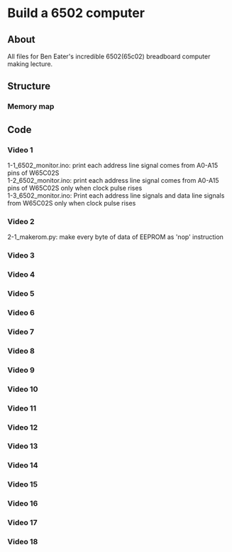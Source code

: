 # Build a 6502 computer

## About

All files for Ben Eater's incredible 6502(65c02) breadboard computer making lecture.

## Structure

### Memory map



## Code

### Video 1

1-1_6502_monitor.ino: print each address line signal comes from A0-A15 pins of W65C02S<br>
1-2_6502_monitor.ino: print each address line signal comes from A0-A15 pins of W65C02S only when clock pulse rises<br>
1-3_6502_monitor.ino: Print each address line signals and data line signals from W65C02S only when clock pulse rises<br>

### Video 2

2-1_makerom.py: make every byte of data of EEPROM as 'nop' instruction<br>

### Video 3



### Video 4



### Video 5



### Video 6



### Video 7



### Video 8



### Video 9



### Video 10



### Video 11



### Video 12



### Video 13



### Video 14



### Video 15



### Video 16



### Video 17



### Video 18



